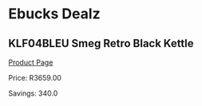 
# Ebucks Dealz
## KLF04BLEU Smeg Retro Black Kettle
[Product Page](https://www.ebucks.com/web/shop/productSelected.do?prodId=1167475736&catId=375509364)

Price: R3659.00

Savings: 340.0


	